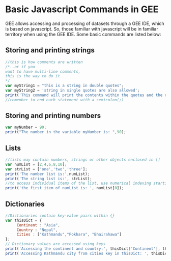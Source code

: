 # Basic Javascript Commands in GEE
GEE allows accessing and processing of datasets through a GEE IDE, which is based on javascript. So, those familiar with
javascript will be in familiar territory when using the GEE IDE.
Some basic commands are listed below:
## Storing and printing strings
```Javascript
//this is how comments are written
/*..or if you
want to have multi-line comments,
this is the way to do it
*/
var myString1 = "this is a string in double quotes";
var myString2 = 'string in single quotes are also allowed';
print('This command will print the contents within the quotes and the object(s) following the quote', myString1);
//remember to end each statement with a semicolon(;)
```
## Storing and printing numbers
```Javascript
var myNumber = 90;
print("The number in the variable myNumber is: ",90);
```
## Lists
```Javascript
//lists may contain numbers, strings or other objects enclosed in []
var numList = [2,4,6,8,10];
var strList = ['one','two','three'];
print('The number list is:',numList); 
print('The string list is:', strList);
//to access individual items of the list, use numerical indexing starting from 0
print('the first item of numList is: ', numList[0]);
```
## Dictionaries
```Javascript
//Dictionaries contain key-value pairs within {}
var thisDict = {
     Continent : "Asia",
     Country : "Nepal",
     Cities : ["Kathmandu","Pokhara", "Bhairahawa"]
};
// Dictionary values are accessed using keys
print('Accessing the continent and country:', thisDict['Continent'], thisDict['Country']); // or thisDict.Continent
print('Accessing Kathmandu city from cities key in thisDict: ', thisDict.Cities[0]);


